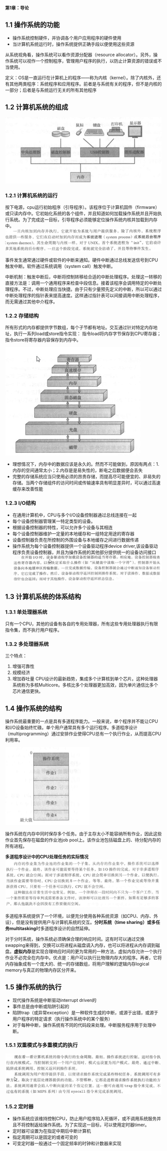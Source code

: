 **第1章：导论**

## 1.1 操作系统的功能
- 操作系统控制硬件，并协调各个用户应用程序的硬件使用
- 当计算机系统运行时，操作系统提供正确手段以便使用这些资源
  
从系统视角看，操作系统可以看作资源分配器（resource allocator）。另外，操作系统可以视作一个控制程序，管理用户程序的执行，以防止计算资源的错误或不当使用。

定义：OS是一直运行在计算机上的程序——称为内核（kernel）。除了内核外，还有其他两类程序：系统程序和应用程序。前者是与系统有关的程序，但不是内核的一部分；后者是与系统运行无关的所有其他程序

## 1.2 计算机系统的组成
![picture1](./image/p1.png)
### 1.2.1 计算机系统的运行
按下电源，cpu运行初始程序（引导程序）。该程序位于计算机固件（firmware）或只读内存中。它初始化系统的各个组件，并且知道如何加载操作系统并且开始执行系统。为了完成这一目标，引导程序必须能够定位操作系统内核并加载到内存中。
![picture2](./image/p2.png)

事件发生通常通过硬件或软件的中断来通知。硬件中断通过总线发送信号到CPU触发中断。软件通过系统调用（system call）触发中断。

中断机制：触发中断后，中断将控制转移给合适的中断处理程序。处理这一转移的直接方法是：调用一个通用程序来检查中段信息。接着该程序会调用特定的中断处理程序。不过，中断处理应当快捷。由于只有少量预先定义的中断，所以可以通过中断处理程序的指针表来提高速度。这样通过指针表可以间接调用中断处理程序，而无需通过其他中介程序。
### 1.2.2 存储结构
所有形式的内存都提供字节数组，每个子节都有地址。交互通过针对特定内存地址，执行一系列load或store指令实现：
指令load将内存字节保存到CPU寄存器；
指令store将寄存器内容保存到内存中。

![picture3](./image/p3.png)
- 理想情况下，内存中的数据应该是永久的。然而不可能做到，原因有两点：1.内存的空间通常太小；2.内存是是易失性的，断电之后数据便会丢失
- 完整的存储系统应当只使用必须的昂贵存储，而提高尽可能便宜的、非易失的存储。当两个存储组件的访问时间或传输速率具有明显差异时，可以通过高速缓存来改善性能

### 1.2.3 I/O结构
- 在通用计算机中，CPU与多个I/O设备控制器通过总线连接在一起
- 每个设备控制器管理某一特定类型的设备。
- 根据设备控制器的特性，可以允许多个设备与其相连
- 每个设备控制器维护一定量的本地缓存和一组特定用途的寄存器
- 设备控制器负责在所控制的外围设备与本地缓存之间进行数据传递
- 操作系统为每个设备控制器提供一个设备驱动程序device driver,该设备驱动程序负责设备控制器，并且为操作系统的其他部分提供统一的设备访问接口
![picture4](./image/p4.png)

## 1.3 计算机系统的体系结构
### 1.3.1 单处理器系统
只有一个CPU，其他的设备有各自的专用处理器，所有这些专用处理器执行有限指令集，而不执行用户程序。
### 1.3.2 多处理器系统
三个特点：
1. 增强可靠性
2. 规模经济
3. 增加吞吐量
CPU设计的最新趋势，集成多个计算核到单个芯片。这种处理器系统称为多核Multicore。多核比多个处理器更加高效，因为单片通信比多个芯片通信更快。

## 1.4 操作系统的结构
操作系统最重要的一点是具有多道程序能力。一般来说，单个程序并不能让CPU和I/O设备始终忙碌。单个用户通常具有多个运行程序。多道程序设计（multiprogramming）通过安排作业使得CPU总有一个执行作业，从而提高CPU利用率。

![picture5](./image/p5.png)

操作系统在内存中同时保存多个任务。由于主存太小不能容纳所有作业，因此这些作业首先保存在磁盘的作业池job pool上。该作业池包括磁盘上的、待分配内存的所有进程。

**多道程序设计中的CPU处理任务的实际情况**
![picture6](./image/p6.png)

多道程序系统提供了一个环境，以便充分使用各种系统资源（如CPU、内存、外设），但是没有提供用户与计算机系统的交互。**分时系统（time sharing）**或**多任务multitasking**时多道程序设计的自然延伸。

对于分时系统，操作系统必须确保合理的响应时间。这有时可以通过交换swapping来得到，交换可以将进程从磁盘调入内存，也可以将进程从内存调到磁盘。**虚拟内存**是实现合理响应时间的更为常用的一种方法，虚拟内存允许一个执行作业不必完全在内存中。优点是：用户可以执行比物理内存大的程序。再者，它将内存抽象成有一个庞大的、统一的存储数组，将用户理解的逻辑内存logical memory与真正的物理内存区分开来。

## 1.5 操作系统的执行
- 现代操作系统是中断驱动interrupt driven的
- 事件总是由中断或陷阱引起的
- 陷阱trap（或异常exception）是一种软件生成的中断，或源于出错，或源于用户程序的特定请求（执行操作系统中的某个服务）
- 对于每种中断，操作系统有不同的代码段来处理。中断服务程序用于处理中断。

### 1.5.1 双重模式与多重模式的执行
![picture7](./image/p7.png)
### 1.5.2 定时器
- 操作系统应该维持控制CPU，防止用户程序陷入死循环，或不调用系统服务并且不将控制返给操作系统。为了实现这一目标，可以使用定时器timer。
- 定时器可设置为在指定中期后中断计算机
- 指定周期可以是固定的或者可变的
- 可变定时器一般通过一个固定频率的时钟和计数器来实现